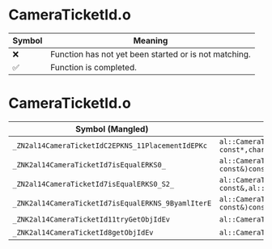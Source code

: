 # CameraTicketId.o
| Symbol | Meaning 
| ------------- | ------------- 
| :x: | Function has not yet been started or is not matching. 
| :white_check_mark: | Function is completed. 


# CameraTicketId.o
| Symbol (Mangled) | Symbol (Demangled) | Decompiled? |
| ------------- |  ------------- | ------------- |
| `_ZN2al14CameraTicketIdC2EPKNS_11PlacementIdEPKc` | `al::CameraTicketId::CameraTicketId(al::PlacementId const*,char const*)` | :x: |
| `_ZNK2al14CameraTicketId7isEqualERKS0_` | `al::CameraTicketId::isEqual(al::CameraTicketId const&)const` | :x: |
| `_ZN2al14CameraTicketId7isEqualERKS0_S2_` | `al::CameraTicketId::isEqual(al::CameraTicketId const&,al::CameraTicketId const&)` | :x: |
| `_ZNK2al14CameraTicketId7isEqualERKNS_9ByamlIterE` | `al::CameraTicketId::isEqual(al::ByamlIter const&)const` | :x: |
| `_ZNK2al14CameraTicketId11tryGetObjIdEv` | `al::CameraTicketId::tryGetObjId(void)const` | :x: |
| `_ZNK2al14CameraTicketId8getObjIdEv` | `al::CameraTicketId::getObjId(void)const` | :x: |
